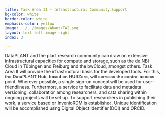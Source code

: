 ```yaml
---
title: Task Area II – Infrastructural Community Support
bg-color: white
border-color: white
emphasis-color: yellow
image: ../../images/About/TA2.svg
layout: text-left-image-right
index: 3

---
```


DataPLANT and the plant research community can draw on extensive infrastructural capacities for compute and storage, such as the de.NBI Cloud in Tübingen and Freiburg and the bwCloud, amongst others. Task Area II will provide the infrastructural basis for the developed tools. For this, the DataPLANT Hub, based on HUBZero, will serve as the central access point. 
Wherever possible, a single sign-on concept will be used for user-friendliness. Furthermore, a service to facilitate data and metadata versioning, collaboration among researchers, and data sharing within ongoing projects will be set up. To support researchers in publishing their work, a service based on InvenioRDM is established. Unique identification will be accomplished using Digital Object Identifier (DOI) and ORCID.



